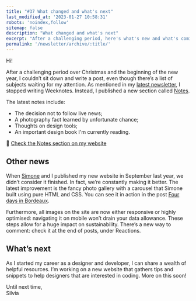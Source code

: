 ```yaml
---
title: "#37 What changed and what's next"
last_modified_at: '2023-01-27 10:58:31'
robots: 'noindex,follow'
sitemap: false
description: "What changed and what's next"
excerpt: "After a challenging period, here's what's new and what's coming."
permalink: '/newsletter/archive/:title/'
---
```

Hi!

After a challenging period over Christmas and the beginning of the new year, I couldn’t sit down and write a post, even though there’s a list of subjects waiting for my attention. As mentioned in my [latest newsletter](https://silviamaggidesign.com/newsletter/archive/newsletter-36/), I stopped writing Weeknotes. Instead, I published a new section called [Notes](https://silviamaggidesign.com/notes/).

<p class="detached">The latest notes include:</p>

<ul class="smd-ul">
  <li>The decision not to follow live news;</li>
  <li>A photography fact learned by unfortunate chance;</li>
  <li>Thoughts on design tools;</li>
  <li>An important design book I'm currently reading.</li>
</ul>

<p class="detached">🔗 <a href="https://silviamaggidesign.com/notes/">Check the Notes section on my website</a></p>

## Other news

When [Simone](https://minutestomidnight.co.uk/) and I published my new website in September last year, we didn’t consider it finished. In fact, we’re constantly making it better. The latest improvement is the fancy photo gallery with a carousel that Simone built using pure HTML and CSS. You can see it in action in the post [Four days in Bordeaux](https://silviamaggidesign.com/photography/four-days-in-bordeaux/).

Furthermore, all images on the site are now either responsive or highly optimised: navigating it on mobile won’t drain your data allowance. These steps allow for a huge impact on sustainability. There’s a new way to comment: check it at the end of posts, under Reactions.

## What’s next

As I started my career as a designer and developer, I can share a wealth of helpful resources. I’m working on a new website that gathers tips and snippets to help designers that are interested in coding. More on this soon!

<p class="detached">Until next time, <br>
Silvia</p>